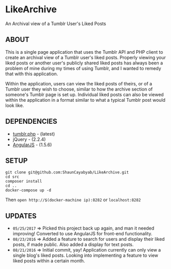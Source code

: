 # LikeArchive
An Archival view of a Tumblr User's Liked Posts

## ABOUT
This is a single page application that uses the Tumblr API and PHP client to create an archival view of a Tumblr user's liked posts. Properly viewing your liked posts or another user's publicly shared liked posts has always been a problem of mine during my times of using Tumblr, and I wanted to remedy that with this application.

Within the application, users can view the liked posts of theirs, or of a Tumblr user they wish to choose, similar to how the archive section of someone's Tumblr page is set up. Individual liked posts can also be viewed within the application in a format similar to what a typical Tumblr post would look like.

## DEPENDENCIES
- [tumblr.php](https://github.com/tumblr/tumblr.php) - (latest)
- jQuery - (2.2.4)
- [AngularJS](https://angularjs.org/) - (1.5.6)

## SETUP

```
git clone git@github.com:ShaunCayabyab/LikeArchive.git
cd src
composer install
cd ..
docker-compose up -d
```
Then `open http://$(docker-machine ip):8282` or `localhost:8282`

## UPDATES
- `05/25/2017` => Picked this project back up again, and man it needed improving! Converted to use AngularJS for front-end functionality.
- `08/23/2016` => Added a feature to search for users and display their liked posts, if made public. Also added a display for text posts.
- `08/21/2016` => Initial commit, yay! Application currently can only view a single blog's liked posts. Looking into implementing a feature to view liked posts within a certain month.